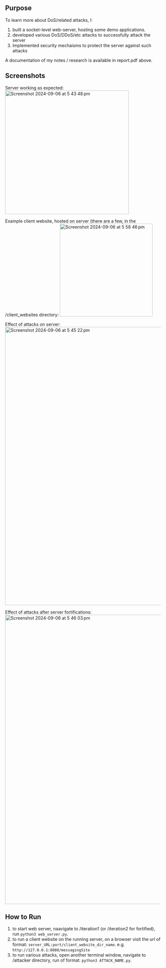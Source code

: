 ## Purpose
To learn more about DoS/related attacks, I:
1. built a socket-level web-server, hosting some demo applications.
2. developed various DoS/DDoS/etc attacks to successfully attack the server
3. Implemented security mechaisms to protect the server against such attacks

A documentation of my notes / research is available in report.pdf above.

## Screenshots

Server working as expected:
<img width="400" alt="Screenshot 2024-09-06 at 5 43 48 pm" src="https://github.com/user-attachments/assets/01aba2c2-9c9e-42b7-abdf-f4794440727d">

Example client website, hosted on server (there are a few, in the /client_websites directory:
<img width="300" alt="Screenshot 2024-09-06 at 5 58 46 pm" src="https://github.com/user-attachments/assets/577d9f63-872c-4140-aecb-3783d9c9cd06">


Effect of attacks on server:
<img width="900" alt="Screenshot 2024-09-06 at 5 45 22 pm" src="https://github.com/user-attachments/assets/da803961-e8ad-4696-a6cf-584a72b21913">

Effect of attacks after server fortifications: 
<img width="936" alt="Screenshot 2024-09-06 at 5 46 03 pm" src="https://github.com/user-attachments/assets/6d2b924f-e9ce-4330-9443-f93fd90e3ad9">



## How to Run
1. to start web server, naavigate to /iteration1 (or /iteration2 for fortified), run `python3 web_server.py`.
2. to run a client website on the running server, on a browser visit the url of format: `server_URL:port/client_website_dir_name`. e.g. `http://127.0.0.1:8080/messagingSite`
3. to run various attacks, open another terminal window, navigate to /attacker directory, run of format: `python3 ATTACK_NAME.py`.
